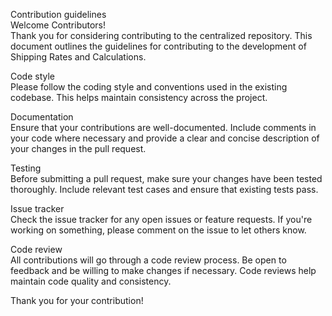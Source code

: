 Contribution guidelines<br>
Welcome Contributors!<br>
Thank you for considering contributing to the centralized repository. This document outlines the guidelines for contributing to the development of Shipping Rates and Calculations.

Code style<br>
Please follow the coding style and conventions used in the existing codebase. This helps maintain consistency across the project.

Documentation<br>
Ensure that your contributions are well-documented. Include comments in your code where necessary and provide a clear and concise description of your changes in the pull request.

Testing<br>
Before submitting a pull request, make sure your changes have been tested thoroughly. Include relevant test cases and ensure that existing tests pass.

Issue tracker<br>
Check the issue tracker for any open issues or feature requests. If you're working on something, please comment on the issue to let others know.

Code review<br>
All contributions will go through a code review process. Be open to feedback and be willing to make changes if necessary. Code reviews help maintain code quality and consistency.

Thank you for your contribution!
